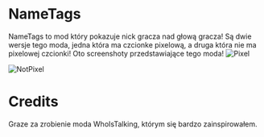 # NameTags
NameTags to mod który pokazuje nick gracza nad głową gracza!
Są dwie wersje tego moda, jedna która ma czcionke pixelową, a druga która nie ma pixelowej czcionki!
Oto screenshoty przedstawiające tego moda!
![Pixel](https://github.com/czangilos/NameTags/assets/105159081/b2d277c2-48c9-441c-8728-a6688d8a6e23)


![NotPixel](https://github.com/czangilos/NameTags/assets/105159081/0290d18d-ef00-4c78-9686-436bab6c6b79)

# Credits
Graze za zrobienie moda WhoIsTalking, którym się bardzo zainspirowałem.
